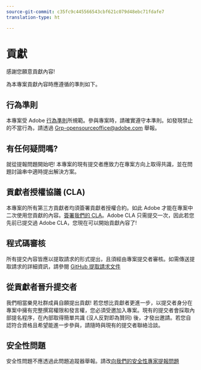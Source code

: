 ```yaml
---
source-git-commit: c35fc9c445566543cbf621c079d48ebc71fdafe7
translation-type: ht

---
```

# 貢獻

感謝您願意貢獻內容!

為本專案貢獻內容時應遵循的準則如下。

## 行為準則

本專案受 Adobe [行為準則](code-of-conduct.md)所規範。參與專案時，請確實遵守本準則。如發現禁止的不當行為，請透過 [Grp-opensourceoffice@adobe.com](mailto:Grp-opensourceoffice@adobe.com) 舉報。

## 有任何疑問嗎?

就從提報問題開始吧! 本專案的現有提交者應致力在專案方向上取得共識，並在問題討論串中適時提出解決方案。

## 貢獻者授權協議 (CLA)

本專案的所有第三方貢獻者均須簽署貢獻者授權合約。如此 Adobe 才能在專案中二次使用您貢獻的內容。[簽署我們的 CLA](https://opensource.adobe.com/cla.html)。Adobe CLA 只需提交一次，因此若您先前已提交過 Adobe CLA，您現在可以開始貢獻內容了!

## 程式碼審核

所有提交內容皆應以提取請求的形式提出，且須經由專案提交者審核。如需傳送提取請求的詳細資訊，請參閱 [GitHub 提取請求文件](https://help.github.com/articles/about-pull-requests/)

<!--
Lastly, please follow the [pull request template](PULL_REQUEST_TEMPLATE.md) when
submitting a pull request!
-->

## 從貢獻者晉升提交者

我們相當樂見社群成員自願提出貢獻! 若您想比貢獻者更進一步，以提交者身分在專案中擁有完整撰寫權限和發言權，您必須受邀加入專案。現有的提交者會採取內部提名程序，在內部取得簡單共識 (沒人反對即為贊同) 後，才發出邀請。若您自認符合資格且希望能進一步參與，請隨時與現有的提交者聯絡洽談。

## 安全性問題

安全性問題不應透過此問題追蹤器舉報。請改[向我們的安全性專家提報問題](https://helpx.adobe.com/tw/security/alertus.html)
